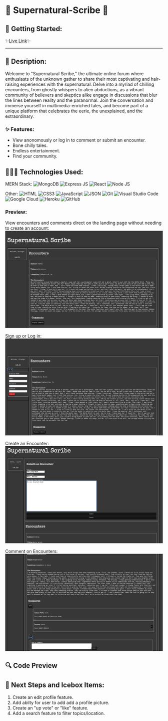 # 👻 Supernatural-Scribe 📜

## 💫 Getting Started:
✨[Live Link](https://supernatural-scribe-775c8db69f47.herokuapp.com/)✨

---

## 📔 Desription:
Welcome to "Supernatural Scribe," the ultimate online forum where enthusiasts of the unknown gather to share their most captivating and hair-raising experiences with the supernatural. Delve into a myriad of chilling encounters, from ghostly whispers to alien abductions, as a vibrant community of believers and skeptics alike engage in discussions that blur the lines between reality and the paranormal. Join the conversation and immerse yourself in multimedia-enriched tales, and become part of a unique platform that celebrates the eerie, the unexplained, and the extraordinary.

### ✨ Features:
- View anonomously or log in to comment or submit an encounter.
- Bone chilly tales.
- Endless entertainment.
- Find your community.

## 👩🏽‍💻 Technologies Used:

MERN Stack:
![MongoDB](https://img.shields.io/badge/MongoDB-4EA94B?style=for-the-badge&logo=mongodb&logoColor=white)
![Express JS](https://img.shields.io/badge/Express.js-000000?style=for-the-badge&logo=express&logoColor=white)
![React](https://img.shields.io/badge/React-20232A?style=for-the-badge&logo=react&logoColor=61DAFB)
![Node JS](https://img.shields.io/badge/Node%20js-339933?style=for-the-badge&logo=nodedotjs&logoColor=white)

Other:
![HTML](https://img.shields.io/badge/HTML5-E34F26?style=for-the-badge&logo=html5&logoColor=white)
![CSS3](https://img.shields.io/badge/CSS3-1572B6?style=for-the-badge&logo=css3&logoColor=white)
![JavaScript](https://img.shields.io/badge/JavaScript-323330?style=for-the-badge&logo=javascript&logoColor=F7DF1E)
![JSON](https://img.shields.io/badge/json-5E5C5C?style=for-the-badge&logo=json&logoColor=white)
![Git](https://img.shields.io/badge/GIT-E44C30?style=for-the-badge&logo=git&logoColor=white)
![Visual Studio Code](https://img.shields.io/badge/VSCode-0078D4?style=for-the-badge&logo=visual%20studio%20code&logoColor=white) 
![Google Cloud](https://img.shields.io/badge/Google_Cloud-4285F4?style=for-the-badge&logo=google-cloud&logoColor=white)
![Heroku](https://img.shields.io/badge/Heroku-430098?style=for-the-badge&logo=heroku&logoColor=white)
![GitHub](https://img.shields.io/badge/GitHub-100000?style=for-the-badge&logo=github&logoColor=white)

### Preview:

View encounters and comments direct on the landing page without needing to create an account:
![Landing Page](public/images/landing.png)

Sign up or Log in:
![Sign Up](public/images/signup.png)

Create an Encounter:
![Create Encounter](public/images/encounter.png)

Comment on Encounters:
![Comment](public/images/comment.png)

## 🔍 Code Preview

## 🧊 Next Steps and Icebox Items:

1. Create an edit profile feature.
2. Add abilty for user to add add a profile picture.
3. Create an "up vote" or "like" feature.
4. Add a search feature to filter topics/location.